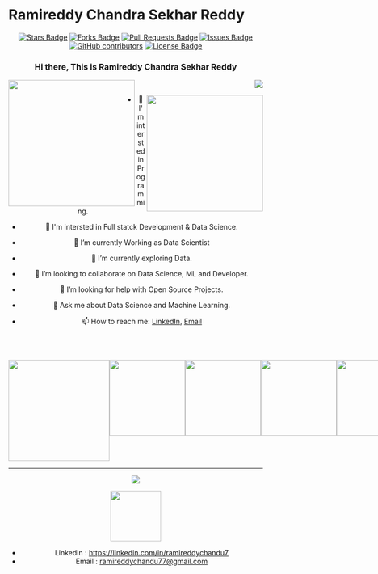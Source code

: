 # Ramireddy Chandra Sekhar Reddy
<div align="center">
<a href="https://github.com/chandusekha/chandusekha/stargazers"><img src="https://img.shields.io/github/stars/chandusekha/chandusekha" alt="Stars Badge"/></a>
<a href="https://github.com/chandusekha/chandusekha/network/members"><img src="https://img.shields.io/github/forks/chandusekha/chandusekha" alt="Forks Badge"/></a>
<a href="https://github.com/chandusekha/chandusekha/pulls"><img src="https://img.shields.io/github/issues-pr/chandusekha/chandusekha" alt="Pull Requests Badge"/></a>
<a href="https://github.com/chandusekha/chandusekha/issues"><img src="https://img.shields.io/github/issues/chandusekha/chandusekha" alt="Issues Badge"/></a>
<a href="https://github.com/chandusekha/chandusekha/graphs/contributors"><img alt="GitHub contributors" src="https://img.shields.io/github/contributors/chandusekha/chandusekha?color=2b9348"></a>
<a href="https://github.com/chandusekha/chandusekha/blob/master/LICENSE"><img src="https://img.shields.io/github/license/chandusekha/chandusekha?color=2b9348" alt="License Badge"/></a>

### Hi there, This is Ramireddy Chandra Sekhar Reddy 
<img align='left' src="https://media.giphy.com/media/pmqaQproKGQ6v02O1n/giphy.gif" width="250"> <div align = 'right'>![](https://komarev.com/ghpvc/?username=chandusekha&color=yellow) <p><em> 


</em></p> </div>

<img align='right' src="https://media.giphy.com/media/QTfX9Ejfra3ZmNxh6B/giphy.gif" width="230">

- 💖 I'm intersted in Programming.<br>
- 💖 I'm intersted in Full statck Development & Data Science.<br>
- 🔭 I’m currently Working as Data Scientist
- 🌱 I’m currently exploring Data.
- 👯 I’m looking to collaborate on Data Science, ML and Developer.
- 🤔 I’m looking for help with Open Source Projects.
- 💬 Ask me about Data Science and Machine Learning.
- 📫 How to reach me: <a href= "https://linkedin.com/in/ramireddychandu7">LinkedIn</a>, <a href="ramireddychandu77@gmail.com">Email</a>


  <br><br>
<div style="display:flex;" align="center">

<img src="https://media.giphy.com/media/UtEd87cLAH789bR5sk/giphy.gif" width="200">
<img src="https://media.giphy.com/media/XAxylRMCdpbEWUAvr8/giphy.gif" width="150">
<img src="https://media.giphy.com/media/fsEaZldNC8A1PJ3mwp/giphy.gif" width="150">
<img src="https://media.giphy.com/media/ln7z2eWriiQAllfVcn/giphy.gif" width="150">
<img src="https://media.giphy.com/media/hO8uTzEOefFh3Yv5gm/giphy.gif" width="150">
</div>
<hr>
<p align= "center"><img src="https://github-readme-stats.vercel.app/api?username=chandusekha&show_icons=true"></p>
<img src="https://media.giphy.com/media/jfI82bipeyWON5PKwZ/giphy.gif" width="100"/>

- Linkedin : https://linkedin.com/in/ramireddychandu7
- Email : ramireddychandu77@gmail.com

<!---
